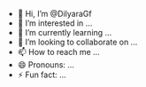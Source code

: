 - 👋 Hi, I’m @DilyaraGf
- 👀 I’m interested in ...
- 🌱 I’m currently learning ...
- 💞️ I’m looking to collaborate on ...
- 📫 How to reach me ...
- 😄 Pronouns: ...
- ⚡ Fun fact: ...

<!---
DilyaraGf/DilyaraGf is a ✨ special ✨ repository because its `README.md` (this file) appears on your GitHub profile.
You can click the Preview link to take a look at your changes.
--->
